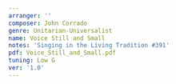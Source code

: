 ```yaml
---
arranger: ''
composer: John Corrado
genre: Unitarian-Universalist
name: Voice Still and Small
notes: 'Singing in the Living Tradition #391'
pdf: Voice_Still_and_Small.pdf
tuning: Low G
ver: '1.0'
---
```

